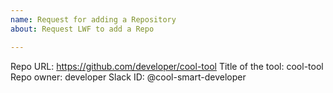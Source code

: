 ```yaml
---
name: Request for adding a Repository
about: Request LWF to add a Repo

---
```


Repo URL: https://github.com/developer/cool-tool
Title of the tool: cool-tool
Repo owner: developer
Slack ID: @cool-smart-developer
